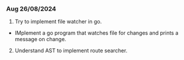 ### Aug 26/08/2024

1) Try to implement file watcher in go.
  - IMplement a go program that watches file for changes and prints a message on change.
2) Understand AST to implement route searcher. 